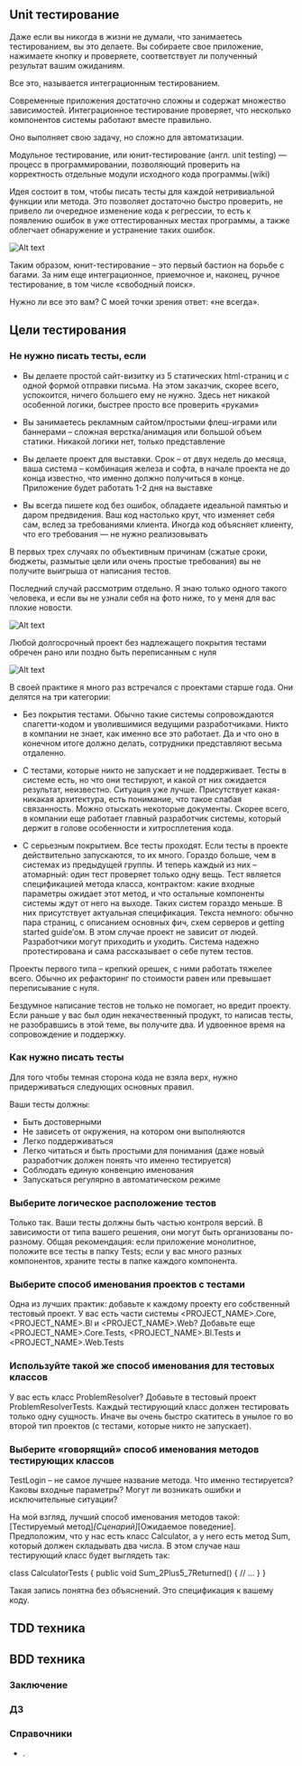## Unit тестирование

Даже если вы никогда в жизни не думали, что занимаетесь тестированием, вы это делаете. Вы собираете свое приложение, нажимаете кнопку и проверяете, соответствует ли полученный результат вашим ожиданиям.

Все это, называется интеграционным тестированием.

Современные приложения достаточно сложны и содержат множество зависимостей. Интеграционное тестирование проверяет, что несколько компонентов системы работают вместе правильно. 

Оно выполняет свою задачу, но сложно для автоматизации. 

Модульное тестирование, или юнит-тестирование (англ. unit testing) — процесс в программировании, позволяющий проверить на корректность отдельные модули исходного кода программы.(wiki)

Идея состоит в том, чтобы писать тесты для каждой нетривиальной функции или метода. Это позволяет достаточно быстро проверить, не привело ли очередное изменение кода к регрессии, то есть к появлению ошибок в уже оттестированных местах программы, а также облегчает обнаружение и устранение таких ошибок.

![Alt text](./test--00.jpg "testing cycle")

Таким образом, юнит-тестирование – это первый бастион на борьбе с багами. За ним еще интеграционное, приемочное и, наконец, ручное тестирование, в том числе «свободный поиск».

Нужно ли все это вам? С моей точки зрения ответ: «не всегда». 

## Цели тестирования

### Не нужно писать тесты, если

- Вы делаете простой сайт-визитку из 5 статических html-страниц и с одной формой отправки письма. На этом заказчик, скорее всего, успокоится, ничего большего ему не нужно. Здесь нет никакой особенной логики, быстрее просто все проверить «руками»

- Вы занимаетесь рекламным сайтом/простыми флеш-играми или баннерами – сложная верстка/анимация или большой объем статики. Никакой логики нет, только представление

- Вы делаете проект для выставки. Срок – от двух недель до месяца, ваша система – комбинация железа и софта, в начале проекта не до конца известно, что именно должно получиться в конце. Приложение будет работать 1-2 дня на выставке

- Вы всегда пишете код без ошибок, обладаете идеальной памятью и даром предвидения. Ваш код настолько крут, что изменяет себя сам, вслед за требованиями клиента. Иногда код объясняет клиенту, что его требования — не нужно реализовывать

В первых трех случаях по объективным причинам (сжатые сроки, бюджеты, размытые цели или очень простые требования) вы не получите выигрыша от написания тестов.

Последний случай рассмотрим отдельно. Я знаю только одного такого человека, и если вы не узнали себя на фото ниже, то у меня для вас плохие новости.

![Alt text](./test--01.jpg "No need test")

Любой долгосрочный проект без надлежащего покрытия тестами обречен рано или поздно быть переписанным с нуля

![Alt text](./test--02.png "No need test")

В своей практике я много раз встречался с проектами старше года. Они делятся на три категории:
 - Без покрытия тестами. Обычно такие системы сопровождаются спагетти-кодом и уволившимися ведущими разработчиками. Никто в компании не знает, как именно все это работает. Да и что оно в конечном итоге должно делать, сотрудники представляют весьма отдаленно.
 
 - С тестами, которые никто не запускает и не поддерживает. Тесты в системе есть, но что они тестируют, и какой от них ожидается результат, неизвестно. Ситуация уже лучше. Присутствует какая-никакая архитектура, есть понимание, что такое слабая связанность. Можно отыскать некоторые документы. Скорее всего, в компании еще работает главный разработчик системы, который держит в голове особенности и хитросплетения кода.
 
 - С серьезным покрытием. Все тесты проходят. Если тесты в проекте действительно запускаются, то их много. Гораздо больше, чем в системах из предыдущей группы. И теперь каждый из них – атомарный: один тест проверяет только одну вещь. Тест является спецификацией метода класса, контрактом: какие входные параметры ожидает этот метод, и что остальные компоненты системы ждут от него на выходе. Таких систем гораздо меньше. В них присутствует актуальная спецификация. Текста немного: обычно пара страниц, с описанием основных фич, схем серверов и getting started guide’ом. В этом случае проект не зависит от людей. Разработчики могут приходить и уходить. Система надежно протестирована и сама рассказывает о себе путем тестов.

Проекты первого типа – крепкий орешек, с ними работать тяжелее всего. Обычно их рефакторинг по стоимости равен или превышает переписывание с нуля.

Бездумное написание тестов не только не помогает, но вредит проекту. Если раньше у вас был один некачественный продукт, то написав тесты, не разобравшись в этой теме, вы получите два. И удвоенное время на сопровождение и поддержку.


### Как нужно писать тесты

Для того чтобы темная сторона кода не взяла верх, нужно придерживаться следующих основных правил. 

Ваши тесты должны:

 - Быть достоверными
 - Не зависеть от окружения, на котором они выполняются
 - Легко поддерживаться
 - Легко читаться и быть простыми для понимания (даже новый разработчик должен понять что именно тестируется)
 - Соблюдать единую конвенцию именования
 - Запускаться регулярно в автоматическом режиме

### Выберите логическое расположение тестов
Только так. Ваши тесты должны быть частью контроля версий. В зависимости от типа вашего решения, они могут быть организованы по-разному. Общая рекомендация: если приложение монолитное, положите все тесты в папку Tests; если у вас много разных компонентов, храните тесты в папке каждого компонента. 

### Выберите способ именования проектов с тестами
Одна из лучших практик: добавьте к каждому проекту его собственный тестовый проект.
У вас есть части системы <PROJECT_NAME>.Core, <PROJECT_NAME>.Bl и <PROJECT_NAME>.Web? Добавьте еще <PROJECT_NAME>.Core.Tests, <PROJECT_NAME>.Bl.Tests и <PROJECT_NAME>.Web.Tests

### Используйте такой же способ именования для тестовых классов
У вас есть класс ProblemResolver? Добавьте в тестовый проект ProblemResolverTests. Каждый тестирующий класс должен тестировать только одну сущность. Иначе вы очень быстро скатитесь в унылое го во второй тип проектов (с тестами, которые никто не запускает).

### Выберите «говорящий» способ именования методов тестирующих классов
TestLogin – не самое лучшее название метода. Что именно тестируется? Каковы входные параметры? Могут ли возникать ошибки и исключительные ситуации?

На мой взгляд, лучший способ именования методов такой: [Тестируемый метод]_[Сценарий]_[Ожидаемое поведение].
Предположим, что у нас есть класс Calculator, а у него есть метод Sum, который должен складывать два числа.
В этом случае наш тестирующий класс будет выглядеть так:

сlass CalculatorTests
{
        public void Sum_2Plus5_7Returned()
        {
 	    // …
        }
}

Такая запись понятна без объяснений. Это спецификация к вашему коду.

## TDD техника
## BDD техника

### Заключение

### ДЗ

### Справочники
- []().